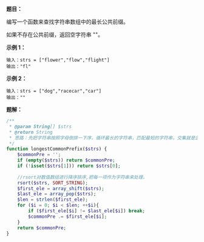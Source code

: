 **题目：**

编写一个函数来查找字符串数组中的最长公共前缀。

如果不存在公共前缀，返回空字符串 ""。

 

**示例 1：**

```
输入：strs = ["flower","flow","flight"]
输出："fl"
```

**示例 2：**

```
输入：strs = ["dog","racecar","car"]
输出：""
```



**题解：**

```php
/**
 * @param String[] $strs
 * @return String
 * 思路：先把字符串按照字母倒排一下序，循环最长的字符串，匹配最短的字符串，交集就是公共的前缀
 */
function longestCommonPrefix($strs) {
    $commonPre = '';
	if (empty($strs)) return $commonPre;
	if (!isset($strs[1])) return $strs[0];
    
    //rsort对数值数组进行降序排序,把每一项作为字符串来处理。
	rsort($strs, SORT_STRING);
	$first_ele = array_shift($strs);
	$last_ele = array_pop($strs);
	$len = strlen($first_ele);
	for ($i = 0; $i < $len; ++$i){
		if ($first_ele[$i] != $last_ele[$i]) break;
		$commonPre .= $first_ele[$i];
	}
	return $commonPre;
}
```

